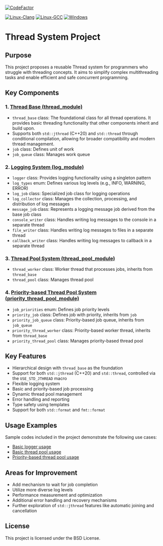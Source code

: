 [![CodeFactor](https://www.codefactor.io/repository/github/kcenon/thread_system/badge)](https://www.codefactor.io/repository/github/kcenon/thread_system)

[![Linux-Clang](https://github.com/kcenon/thread_system/actions/workflows/build-linux-clang.yaml/badge.svg)](https://github.com/kcenon/thread_system/actions/workflows/build-linux-clang.yaml)
[![Linux-GCC](https://github.com/kcenon/thread_system/actions/workflows/build-linux-gcc.yaml/badge.svg)](https://github.com/kcenon/thread_system/actions/workflows/build-linux-gcc.yaml)
[![Windows](https://github.com/kcenon/thread_system/actions/workflows/build-windows.yaml/badge.svg)](https://github.com/kcenon/thread_system/actions/workflows/build-windows.yaml)


# Thread System Project

## Purpose

This project proposes a reusable Thread system for programmers who struggle with threading concepts. It aims to simplify complex multithreading tasks and enable efficient and safe concurrent programming.

## Key Components

### 1. [Thread Base (thread_module)](https://github.com/kcenon/thread_system/tree/main/sources/thread_base)

- `thread_base` class: The foundational class for all thread operations. It provides basic threading functionality that other components inherit and build upon.
- Supports both `std::jthread` (C++20) and `std::thread` through conditional compilation, allowing for broader compatibility and modern thread management.
- `job` class: Defines unit of work
- `job_queue` class: Manages work queue

### 2. [Logging System (log_module)](https://github.com/kcenon/thread_system/tree/main/sources/logger)

- `logger` class: Provides logging functionality using a singleton pattern
- `log_types` enum: Defines various log levels (e.g., INFO, WARNING, ERROR)
- `log_job` class: Specialized job class for logging operations
- `log_collector` class: Manages the collection, processing, and distribution of log messages
- `message_job` class: Represents a logging message job derived from the base job class
- `console_writer` class: Handles writing log messages to the console in a separate thread
- `file_writer` class: Handles writing log messages to files in a separate thread
- `callback_writer` class: Handles writing log messages to callback in a separate thread

### 3. [Thread Pool System (thread_pool_module)](https://github.com/kcenon/thread_system/tree/main/sources/thread_pool)

- `thread_worker` class: Worker thread that processes jobs, inherits from `thread_base`
- `thread_pool` class: Manages thread pool

### 4. [Priority-based Thread Pool System (priority_thread_pool_module)](https://github.com/kcenon/thread_system/tree/main/sources/priority_thread_pool)

- `job_priorities` enum: Defines job priority levels
- `priority_job` class: Defines job with priority, inherits from `job`
- `priority_job_queue` class: Priority-based job queue, inherits from `job_queue`
- `priority_thread_worker` class: Priority-based worker thread, inherits from `thread_base`
- `priority_thread_pool` class: Manages priority-based thread pool

## Key Features

- Hierarchical design with `thread_base` as the foundation
- Support for both `std::jthread` (C++20) and `std::thread`, controlled via the `USE_STD_JTHREAD` macro
- Flexible logging system
- Basic and priority-based job processing
- Dynamic thread pool management
- Error handling and reporting
- Type safety using templates
- Support for both `std::format` and `fmt::format`

## Usage Examples

Sample codes included in the project demonstrate the following use cases:
- [Basic logger usage](https://github.com/kcenon/thread_system/tree/main/samples/logger_sample/logger_sample.cpp)
- [Basic thread pool usage](https://github.com/kcenon/thread_system/tree/main/samples/thread_pool_sample/thread_pool_sample.cpp)
- [Priority-based thread pool usage](https://github.com/kcenon/thread_system/tree/main/samples/priority_thread_pool_sample/priority_thread_pool_sample.cpp)

## Areas for Improvement

- Add mechanism to wait for job completion
- Utilize more diverse log levels
- Performance measurement and optimization
- Additional error handling and recovery mechanisms
- Further exploration of `std::jthread` features like automatic joining and cancellation

## License

This project is licensed under the BSD License.
